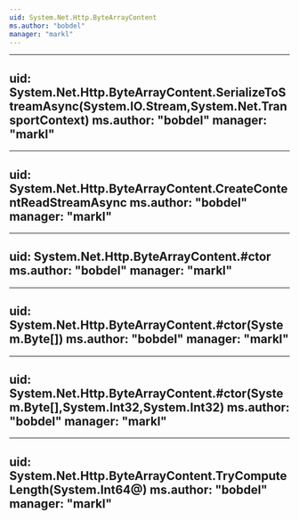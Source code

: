 ```yaml
---
uid: System.Net.Http.ByteArrayContent
ms.author: "bobdel"
manager: "markl"
---
```


---
uid: System.Net.Http.ByteArrayContent.SerializeToStreamAsync(System.IO.Stream,System.Net.TransportContext)
ms.author: "bobdel"
manager: "markl"
---

---
uid: System.Net.Http.ByteArrayContent.CreateContentReadStreamAsync
ms.author: "bobdel"
manager: "markl"
---

---
uid: System.Net.Http.ByteArrayContent.#ctor
ms.author: "bobdel"
manager: "markl"
---

---
uid: System.Net.Http.ByteArrayContent.#ctor(System.Byte[])
ms.author: "bobdel"
manager: "markl"
---

---
uid: System.Net.Http.ByteArrayContent.#ctor(System.Byte[],System.Int32,System.Int32)
ms.author: "bobdel"
manager: "markl"
---

---
uid: System.Net.Http.ByteArrayContent.TryComputeLength(System.Int64@)
ms.author: "bobdel"
manager: "markl"
---
